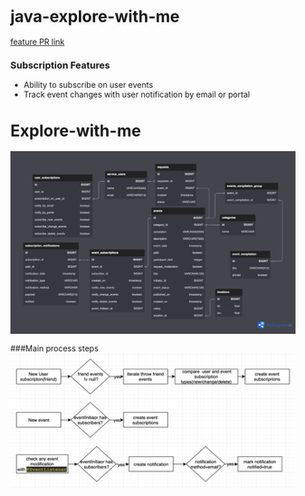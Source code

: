 # java-explore-with-me 
[feature PR link](https://github.com/GabovAnton/java-explore-with-me/pull/4)
### Subscription Features
- Ability to subscribe on user events
- Track event changes with user notification by email or portal

# Explore-with-me


![](https://raw.githubusercontent.com/GabovAnton/java-explore-with-me/feature_subscriptions/media/explore_with_me.png)

###Main process steps
![](https://raw.githubusercontent.com/GabovAnton/java-explore-with-me/feature_subscriptions/media/featureflow.png)



